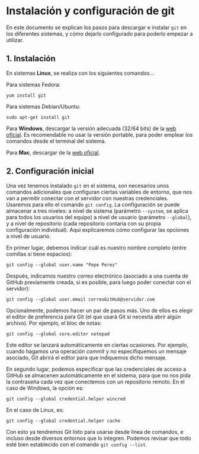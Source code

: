 # Instalación y configuración de git

En este documento se explican los pasos para descargar e instalar `git` en los diferentes sistemas, y cómo dejarlo configurado para poderlo empezar a utilizar.

## 1. Instalación

En sistemas **Linux**, se realiza con los siguientes comandos...

Para sistemas Fedora:

```
yum install git
```

Para sistemas Debian/Ubuntu:

```
sudo apt-get install git
```

Para **Windows**, descargar la versión adecuada (32/64 bits) de la [web oficial](https://git-scm.com/download/win). Es recomendable no usar la versión portable, para poder emplear los comandos desde el terminal del sistema.

Para **Mac**, descargar de la [web oficial](https://git-scm.com/download/mac).

## 2. Configuración inicial

Una vez tenemos instalado `git` en el sistema, son necesarios unos comandos adicionales que configuran ciertas variables de entorno, que nos van a permitir conectar con el servidor con nuestras credenciales. Usaremos para ello el comando `git config`. La configuración se puede almacenar a tres niveles: a nivel de sistema (parámetro `--system`, se aplica para todos los usuarios del equipo) a nivel de usuario (parámetro `--global`), y a nivel de repositorio (cada repositorio contaría con su propia configuración individual). Aquí explicaremos cómo configurar las opciones a nivel de usuario.

En primer lugar, debemos indicar cuál es nuestro nombre completo (entre comillas si tiene espacios):

```
git config --global user.name "Pepe Perez"
```

Después, indicamos nuestro correo electrónico (asociado a una cuenta de GitHub previamente creada, si es posible, para luego poder conectar con el servidor):

```
git config --global user.email correoGitHub@servidor.com
```

Opcionalmente, podemos hacer un par de pasos más. Uno de ellos es elegir el editor de preferencia para Git (el que usará Git si necesita abrir algún archivo). Por ejemplo, el bloc de notas:

```
git config --global core.editor notepad
```

Este editor se lanzará automáticamente en ciertas ocasiones. Por ejemplo, cuando hagamos una operación *commit* y no especifiquemos un mensaje asociado, Git abrirá el editor para que indiquemos dicho mensaje.

En segundo lugar, podemos especificar que las credenciales de acceso a GitHub se almacenen automáticamente en el sistema, para que no nos pida la contraseña cada vez que conectemos con un repositorio remoto. En el caso de Windows, la opción es:

```
git config --global credential.helper wincred
```

En el caso de Linux, es:

```
git config --global credential.helper cache
```

Con esto ya tendremos Git listo para usarse desde línea de comandos, e incluso desde diversos entornos que lo integren. Podemos revisar que todo esté bien establecido con el comando `git config --list`.
